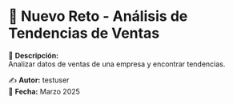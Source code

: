 # 🚀 Nuevo Reto - Análisis de Tendencias de Ventas

📌 **Descripción:**  
Analizar datos de ventas de una empresa y encontrar tendencias.

✍ **Autor:** testuser  
📅 **Fecha:** Marzo 2025  